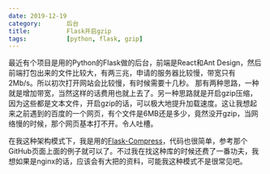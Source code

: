 ```yaml
---
date: 2019-12-19
category:       后台
title:          Flask开启gzip
tags:           [python, flask, gzip]
---
```


最近有个项目是用的Python的Flask做的后台，前端是React和Ant Design，然后前端打包出来的文件比较大，有两三兆，申请的服务器比较慢，带宽只有2Mb/s。所以初次打开网站会比较慢，有时候需要十几秒。
那有两种思路，一种就是增加带宽，当然这样的话费用也就上去了。另一种思路就是开启gzip压缩，因为这些都是文本文件，开启gzip的话，可以极大地提升加载速度。这让我想起来之前遇到的百度的一个网页，有个文件是6MB还是多少，竟然没开gzip，当网络慢的时候，那个网页基本打不开。令人吐槽。
<!--more-->
在我这种架构模式下，我是用的[Flask-Compress](https://github.com/shengulong/flask-compress)，代码也很简单，参考那个GitHub页面上面的例子就可以了。不过我在找这种库的时候还费了一番功夫，我想如果是nginx的话，应该会有大把的资料，可能我这种模式不是很常见吧。
